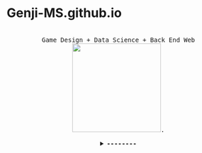 # Genji-MS.github.io

<p align="center">
  <br>
  <samp>
    Game Design + Data Science + Back End Web
    <b><img src="https://giphy.com/gifs/animography-animated-typography-font-nlcrTsUaFZXb2" width="200"/></b>.
    
</samp>
</p>

<details align="center">

<summary> <b> <samp> -------- </samp></b></summary>
<samp>
 <br><a rel="nofollow noopener noreferrer" target="_blank" href="https://genji.games">
  <b>
    <h2 style="color: #fc6203">GENGI.GAMES</h2>
  </b>
 </a><br>


Top 3 Projects: 
<a href="https://github.com/Genji-MS/Elis-ProductPitch">Video game 'Elis' product pitch</a>
<a href="https://github.com/Genji-MS/imja">encode/decode hidden text into an image.</a>
<a href="https://github.com/Genji-MS/NitW_Merch">Night in the woods merchendise store mockup.</a>

</samp>
</details>
